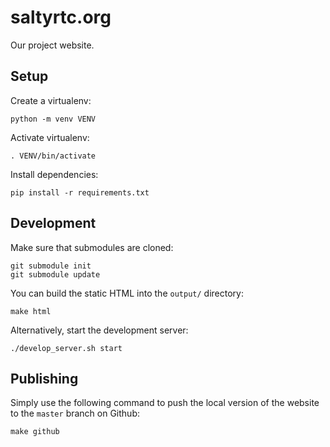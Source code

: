 # saltyrtc.org

Our project website.

## Setup

Create a virtualenv:

    python -m venv VENV

Activate virtualenv:

    . VENV/bin/activate

Install dependencies:

    pip install -r requirements.txt

## Development

Make sure that submodules are cloned:

    git submodule init
    git submodule update

You can build the static HTML into the `output/` directory:

    make html

Alternatively, start the development server:

    ./develop_server.sh start

## Publishing

Simply use the following command to push the local version of the website to
the `master` branch on Github:

    make github
